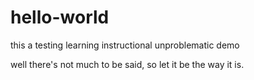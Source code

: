 # hello-world
this a testing learning instructional unproblematic demo

well there's not much to be said, so let it be the
way it is.
